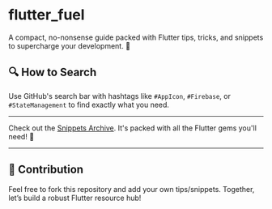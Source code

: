 # flutter_fuel
 A compact, no-nonsense guide packed with Flutter tips, tricks, and snippets to supercharge your development. 🚀

## 🔍 How to Search  
Use GitHub's search bar with hashtags like `#AppIcon`, `#Firebase`, or `#StateManagement` to find exactly what you need.  

---

Check out the [Snippets Archive](flutter-fuel.md). It's packed with all the Flutter gems you'll need! 🚀

---


## 📝 Contribution 
Feel free to fork this repository and add your own tips/snippets. Together, let’s build a robust Flutter resource hub!  
